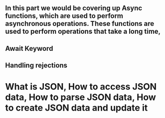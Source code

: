## In this part we would be covering up Async functions, which are used to perform asynchronous operations. These functions are used to perform operations that take a long time, 
## Await Keyword
## Handling rejections
# What is JSON, How to access JSON data, How to parse JSON data, How to create JSON data and update it